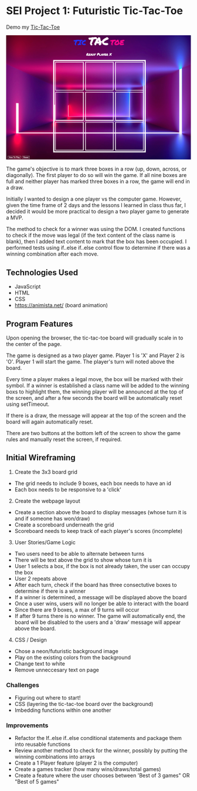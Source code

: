 # SEI Project 1: Futuristic Tic-Tac-Toe 

Demo my <a href="https://erineagloria.github.io/tic-tac-toe/" target="_blank">Tic-Tac-Toe</a>

<img src="https://github.com/erineagloria/tic-tac-toe/blob/master/Tic-Tac-Toe.png" alt="final-project-design">

The game's objective is to mark three boxes in a row (up, down, across, or diagonally). The first player to do so will win the game. If all nine boxes are full and neither player has marked three boxes in a row, the game will end in a draw. 

Initially I wanted to design a one player vs the computer game. However, given the time frame of 2 days and the lessons I learned in class thus far, I decided it would be more practical to design a two player game to generate a MVP. 

The method to check for a winner was using the DOM. I created functions to check if the move was legal (if the text content of the class name is blank), then I added text content to mark that the box has been occupied. I performed tests using if..else if..else control flow to determine if there was a winning combination after each move.

## Technologies Used

- JavaScript 
- HTML
- CSS
- https://animista.net/ (board animation)

## Program Features 

Upon opening the browser, the tic-tac-toe board will gradually scale in to the center of the page. 

The game is designed as a two player game. Player 1 is 'X' and Player 2 is 'O'. Player 1 will start the game. The player's turn will noted above the board. 

Every time a player makes a legal move, the box will be marked with their symbol. If a winner is established a class name will be added to the winning boxs to highlight them, the winning player will be announced at the top of the screen, and after a few seconds the board will be automatically reset using setTimeout. 

If there is a draw, the message will appear at the top of the screen and the board will again automatically reset. 

There are two buttons at the bottom left of the screen to show the game rules and manually reset the screen, if required. 

## Initial Wireframing

1. Create the 3x3 board grid
- The grid needs to include 9 boxes, each box needs to have an id 
- Each box needs to be responsive to a 'click'

2. Create the webpage layout
- Create a section above the board to display messages (whose turn it is and if someone has won/draw)
- Create a scoreboard underneath the grid
- Scoreboard needs to keep track of each player's scores (incomplete)

3. User Stories/Game Logic
- Two users need to be able to alternate between turns
- There will be text above the grid to show whose turn it is 
- User 1 selects a box, if the box is not already taken, the user can occupy the box
- User 2 repeats above
- After each turn, check if the board has three consectutive boxes to determine if there is a winner
- If a winner is determined, a message will be displayed above the board
- Once a user wins, users will no longer be able to interact with the board 
- Since there are 9 boxes, a max of 9 turns will occur
- If after 9 turns there is no winner. The game will automatically end, the board will be disabled to the users and a 'draw' message will appear above the board. 

4. CSS / Design
- Chose a neon/futuristic background image
- Play on the existing colors from the background
- Change text to white
- Remove unneccesary text on page

### Challenges
- Figuring out where to start!
- CSS (layering the tic-tac-toe board over the background)
- Imbedding functions within one another

### Improvements
- Refactor the If..else if..else conditional statements and package them into reusable functions 
- Review another method to check for the winner, possibly by putting the winning combinations into arrays
- Create a 1 Player feature (player 2 is the computer)
- Create a games tracker (how many wins/draws/total games)
- Create a feature where the user chooses between 'Best of 3 games" OR "Best of 5 games" 



